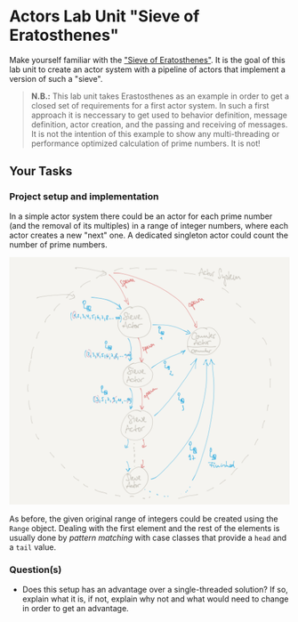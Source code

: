 # Actors Lab Unit "Sieve of Eratosthenes"

Make yourself familiar with the ["Sieve of Eratosthenes"](https://en.wikipedia.org/wiki/Sieve_of_Eratosthenes).
It is the goal of this lab unit to create an actor system with a pipeline of actors that implement a version of such a "sieve".

> **N.B.:** This lab unit takes Erastosthenes as an example in order to get a closed set of requirements for a first actor system.
In such a first approach it is neccessary to get used to behavior definition, message definition, actor creation, and the passing and receiving of messages.
It is not the intention of this example to show any multi-threading or performance optimized calculation of prime numbers. It is not! 

## Your Tasks

### Project setup and implementation

In a simple actor system there could be an actor for each prime number (and the removal of its multiples) in a range of integer numbers,
where each actor creates a new "next" one. A dedicated singleton actor could count the number of prime numbers.

![Actor System Sketch](actor-system-sketch.png "Eratosthenes Actor System")

As before, the given original range of integers could be created using the `Range` object. 
Dealing with the first element and the rest of the elements is usually done by *pattern matching* with case classes that provide a `head` and a `tail` value. 

### Question(s)

- Does this setup has an advantage over a single-threaded solution? 
If so, explain what it is, if not, explain why not and what would need to change in order to get an advantage.
